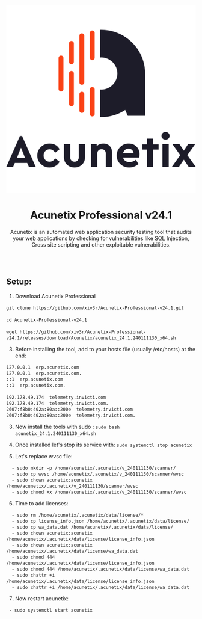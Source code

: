 <img width="1000" height="500" src="https://github.com/xiv3r/acunetix_23.11.231123131_x64/blob/main/logo/acunetix-logo.png">



# <h1 align="center"> Acunetix Professional v24.1 </h1>

<p align="center"> Acunetix is an automated web application security testing tool that audits your web applications by checking for vulnerabilities like SQL Injection, Cross site scripting and other exploitable vulnerabilities. </p>


<br></br>

## Setup:

1) Download Acunetix Professional
```
git clone https://github.com/xiv3r/Acunetix-Professional-v24.1.git

cd Acunetix-Professional-v24.1

wget https://github.com/xiv3r/Acunetix-Professional-v24.1/releases/download/Acunetix/acunetix_24.1.240111130_x64.sh
```
3) Before installing the tool, add to your hosts file (usually /etc/hosts) at the end:
```
127.0.0.1  erp.acunetix.com
127.0.0.1  erp.acunetix.com.
::1  erp.acunetix.com
::1  erp.acunetix.com.

192.178.49.174  telemetry.invicti.com
192.178.49.174  telemetry.invicti.com.
2607:f8b0:402a:80a::200e  telemetry.invicti.com
2607:f8b0:402a:80a::200e  telemetry.invicti.com.
```
3) Now install the tools with sudo : `sudo bash acunetix_24.1.240111130_x64.sh`

4) Once installed let's stop its service with: `sudo systemctl stop acunetix`

5) Let's replace wvsc file:
```
  - sudo mkdir -p /home/acunetix/.acunetix/v_240111130/scanner/
  - sudo cp wvsc /home/acunetix/.acunetix/v_240111130/scanner/wvsc
  - sudo chown acunetix:acunetix /home/acunetix/.acunetix/v_240111130/scanner/wvsc
  - sudo chmod +x /home/acunetix/.acunetix/v_240111130/scanner/wvsc
```
6) Time to add licenses:
```
  - sudo rm /home/acunetix/.acunetix/data/license/*
  - sudo cp license_info.json /home/acunetix/.acunetix/data/license/
  - sudo cp wa_data.dat /home/acunetix/.acunetix/data/license/
  - sudo chown acunetix:acunetix /home/acunetix/.acunetix/data/license/license_info.json
  - sudo chown acunetix:acunetix /home/acunetix/.acunetix/data/license/wa_data.dat
  - sudo chmod 444 /home/acunetix/.acunetix/data/license/license_info.json
  - sudo chmod 444 /home/acunetix/.acunetix/data/license/wa_data.dat
  - sudo chattr +i /home/acunetix/.acunetix/data/license/license_info.json
  - sudo chattr +i /home/acunetix/.acunetix/data/license/wa_data.dat
```

7) Now restart acunetix:
 ```
  - sudo systemctl start acunetix
 ```
